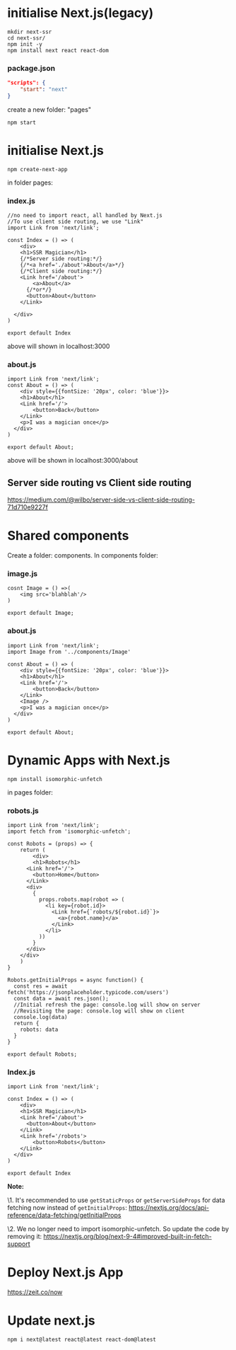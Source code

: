 # initialise Next.js(legacy)
```shell
mkdir next-ssr
cd next-ssr/
npm init -y
npm install next react react-dom
```

### package.json

```json
"scripts": {
	"start": "next"
}
```

create a new folder: "pages"

```shell
npm start
```

# initialise Next.js

```shell
npm create-next-app
```

in folder pages:

### index.js

```react
//no need to import react, all handled by Next.js
//To use client side routing, we use "Link"
import Link from 'next/link';

const Index = () => (
	<div>
  	<h1>SSR Magician</h1>
    {/*Server side routing:*/}
    {/*<a href='./about'>About</a>*/}
    {/*Client side routing:*/}
    <Link href='/about'>
    	<a>About</a>
      {/*or*/}
      <button>About</button>
    </Link>
    
  </div>
)

export default Index
```

above will shown in localhost:3000

### about.js

```react
import Link from 'next/link';
const About = () => (
	<div style={{fontSize: '20px', color: 'blue'}}>
  	<h1>About</h1>
    <Link href='/'>
    	<button>Back</button>
    </Link>
    <p>I was a magician once</p>
  </div>
)

export default About;
```

above will be shown in localhost:3000/about

## Server side routing vs Client side routing

https://medium.com/@wilbo/server-side-vs-client-side-routing-71d710e9227f

# Shared components

Create a folder: components. In components folder:

### image.js

```react
cosnt Image = () =>(
	<img src='blahblah'/>
)

export default Image;
```

### about.js

```react
import Link from 'next/link';
import Image from '../components/Image'

const About = () => (
	<div style={{fontSize: '20px', color: 'blue'}}>
  	<h1>About</h1>
    <Link href='/'>
    	<button>Back</button>
    </Link>
    <Image />
    <p>I was a magician once</p>
  </div>
)

export default About;
```

# Dynamic Apps with Next.js

```shell
npm install isomorphic-unfetch
```

in pages folder:

### robots.js

```react
import Link from 'next/link';
import fetch from 'isomorphic-unfetch';

const Robots = (props) => {
	return (
		<div>
    	<h1>Robots</h1>
      <Link href='/'>
      	<button>Home</button>
      </Link>
      <div>
      	{
          props.robots.map(robot => (
          	<li key={robot.id}>
              <Link href={`robots/${robot.id}`}>
                <a>{robot.name}</a>
              </Link>
            </li>
          ))
        }
      </div>
    </div>		
	)
}

Robots.getInitialProps = async function() {
  const res = await fetch('https://jsonplaceholder.typicode.com/users')
  const data = await res.json();
  //Initial refresh the page: console.log will show on server
  //Revisiting the page: console.log will show on client
  console.log(data)
  return {
    robots: data
  }
}

export default Robots;
```

### Index.js

```react
import Link from 'next/link';

const Index = () => (
	<div>
  	<h1>SSR Magician</h1>
    <Link href='/about'>
      <button>About</button>
    </Link>
    <Link href='/robots'>
    	<button>Robots</button>
    </Link>
  </div>
)

export default Index
```

**Note:**

\1. It's recommended to use `getStaticProps` or `getServerSideProps` for data fetching now instead of `getInitialProps`:
https://nextjs.org/docs/api-reference/data-fetching/getInitialProps

\2. We no longer need to import isomorphic-unfetch. So update the code by removing it:
https://nextjs.org/blog/next-9-4#improved-built-in-fetch-support

# Deploy Next.js App

https://zeit.co/now

# Update next.js

```shell
npm i next@latest react@latest react-dom@latest
```



